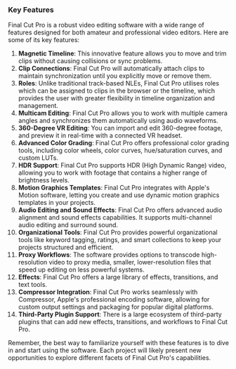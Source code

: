 ### Key Features

Final Cut Pro is a robust video editing software with a wide range of features designed for both amateur and professional video editors. Here are some of its key features:

1. **Magnetic Timeline**: This innovative feature allows you to move and trim clips without causing collisions or sync problems.
2. **Clip Connections**: Final Cut Pro will automatically attach clips to maintain synchronization until you explicitly move or remove them.
3. **Roles**: Unlike traditional track-based NLEs, Final Cut Pro utilises roles which can be assigned to clips in the browser or the timeline, which provides the user with greater flexibility in timeline organization and management.
4. **Multicam Editing**: Final Cut Pro allows you to work with multiple camera angles and synchronizes them automatically using audio waveforms.
5. **360-Degree VR Editing**: You can import and edit 360-degree footage, and preview it in real-time with a connected VR headset.
6. **Advanced Color Grading**: Final Cut Pro offers professional color grading tools, including color wheels, color curves, hue/saturation curves, and custom LUTs.
7. **HDR Support**: Final Cut Pro supports HDR (High Dynamic Range) video, allowing you to work with footage that contains a higher range of brightness levels.
8. **Motion Graphics Templates**: Final Cut Pro integrates with Apple's Motion software, letting you create and use dynamic motion graphics templates in your projects.
9. **Audio Editing and Sound Effects**: Final Cut Pro offers advanced audio alignment and sound effects capabilities. It supports multi-channel audio editing and surround sound.
10. **Organizational Tools**: Final Cut Pro provides powerful organizational tools like keyword tagging, ratings, and smart collections to keep your projects structured and efficient.
11. **Proxy Workflows**: The software provides options to transcode high-resolution video to proxy media, smaller, lower-resolution files that speed up editing on less powerful systems.
12. **Effects**: Final Cut Pro offers a large library of effects, transitions, and text tools.
13. **Compressor Integration**: Final Cut Pro works seamlessly with Compressor, Apple's professional encoding software, allowing for custom output settings and packaging for popular digital platforms.
14. **Third-Party Plugin Support**: There is a large ecosystem of third-party plugins that can add new effects, transitions, and workflows to Final Cut Pro.

Remember, the best way to familiarize yourself with these features is to dive in and start using the software. Each project will likely present new opportunities to explore different facets of Final Cut Pro's capabilities.
